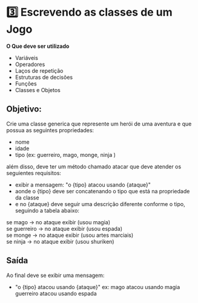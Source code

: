 # 3️⃣ Escrevendo as classes de um Jogo

**O Que deve ser utilizado**

- Variáveis  
- Operadores  
- Laços de repetição  
- Estruturas de decisões  
- Funções  
- Classes e Objetos  

## Objetivo:

Crie uma classe generica que represente um herói de uma aventura e que possua as seguintes propriedades:

- nome  
- idade  
- tipo (ex: guerreiro, mago, monge, ninja )  

além disso, deve ter um método chamado atacar que deve atender os seguientes requisitos:

- exibir a mensagem: "o {tipo} atacou usando {ataque}"  
- aonde o {tipo} deve ser concatenando o tipo que está na propriedade da classe  
- e no {ataque} deve seguir uma descrição diferente conforme o tipo, seguindo a tabela abaixo:  

se mago -> no ataque exibir (usou magia)  
se guerreiro -> no ataque exibir (usou espada)  
se monge -> no ataque exibir (usou artes marciais)  
se ninja -> no ataque exibir (usou shuriken)  

## Saída

Ao final deve se exibir uma mensagem:

- "o {tipo} atacou usando {ataque}"
  ex: mago atacou usando magia
  guerreiro atacou usando espada
